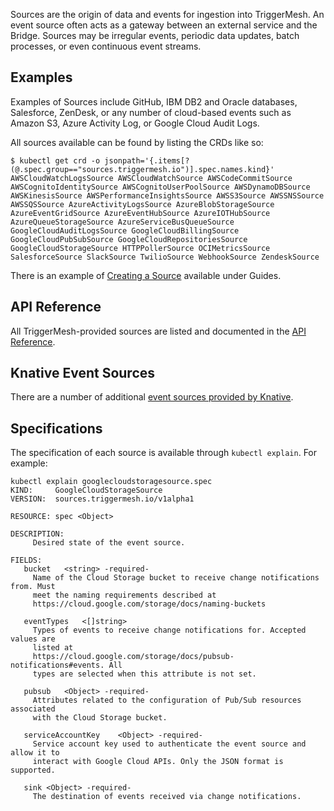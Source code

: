 Sources are the origin of data and events for ingestion into TriggerMesh. An event source often acts as a gateway between an external service and the Bridge. Sources may be irregular events, periodic data updates, batch processes, or even continuous event streams.

## Examples

Examples of Sources include GitHub, IBM DB2 and Oracle databases, Salesforce, ZenDesk, or any number of cloud-based events such as Amazon S3, Azure Activity Log, or Google Cloud Audit Logs.

All sources available can be found by listing the CRDs like so:

```console
$ kubectl get crd -o jsonpath='{.items[?(@.spec.group=="sources.triggermesh.io")].spec.names.kind}'
AWSCloudWatchLogsSource AWSCloudWatchSource AWSCodeCommitSource AWSCognitoIdentitySource AWSCognitoUserPoolSource AWSDynamoDBSource AWSKinesisSource AWSPerformanceInsightsSource AWSS3Source AWSSNSSource AWSSQSSource AzureActivityLogsSource AzureBlobStorageSource AzureEventGridSource AzureEventHubSource AzureIOTHubSource AzureQueueStorageSource AzureServiceBusQueueSource GoogleCloudAuditLogsSource GoogleCloudBillingSource GoogleCloudPubSubSource GoogleCloudRepositoriesSource GoogleCloudStorageSource HTTPPollerSource OCIMetricsSource SalesforceSource SlackSource TwilioSource WebhookSource ZendeskSource
```

There is an example of [Creating a Source](../guides/creatingasource.md) available under Guides.

## API Reference

All TriggerMesh-provided sources are listed and documented in the [API Reference](../apis/sources.md).

## Knative Event Sources

There are a number of additional [event sources provided by Knative](https://knative.dev/docs/developer/eventing/sources/).

## Specifications

The specification of each source is available through `kubectl explain`. For example:

```console
kubectl explain googlecloudstoragesource.spec
KIND:     GoogleCloudStorageSource
VERSION:  sources.triggermesh.io/v1alpha1

RESOURCE: spec <Object>

DESCRIPTION:
     Desired state of the event source.

FIELDS:
   bucket	<string> -required-
     Name of the Cloud Storage bucket to receive change notifications from. Must
     meet the naming requirements described at
     https://cloud.google.com/storage/docs/naming-buckets

   eventTypes	<[]string>
     Types of events to receive change notifications for. Accepted values are
     listed at
     https://cloud.google.com/storage/docs/pubsub-notifications#events. All
     types are selected when this attribute is not set.

   pubsub	<Object> -required-
     Attributes related to the configuration of Pub/Sub resources associated
     with the Cloud Storage bucket.

   serviceAccountKey	<Object> -required-
     Service account key used to authenticate the event source and allow it to
     interact with Google Cloud APIs. Only the JSON format is supported.

   sink	<Object> -required-
     The destination of events received via change notifications.
```
